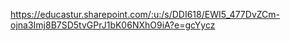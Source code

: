https://educastur.sharepoint.com/:u:/s/DDI618/EWI5_477DvZCm-ojna3Imj8B7SD5tvGPrJ1bK06NXhO9iA?e=gcYycz
